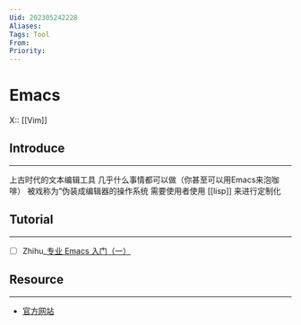```yaml
---
Uid: 202305242228
Aliases: 
Tags: Tool 
From: 
Priority: 
---
```

# Emacs
X:: [[Vim]]

## Introduce 
---
上古时代的文本编辑工具
几乎什么事情都可以做（你甚至可以用Emacs来泡咖啡）
被戏称为“伪装成编辑器的操作系统
需要使用者使用 [[lisp]] 来进行定制化

## Tutorial 
--- 
- [ ] Zhihu_[专业 Emacs 入门（一）](https://zhuanlan.zhihu.com/p/385214753)

## Resource 
---
- [官方网站](https://www.gnu.org/savannah-checkouts/gnu/emacs/emacs.html)
